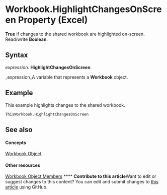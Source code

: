 
# Workbook.HighlightChangesOnScreen Property (Excel)

 **True** if changes to the shared workbook are highlighted on-screen. Read/write **Boolean**.


## Syntax

 _expression_. **HighlightChangesOnScreen**

 _expression_A variable that represents a  **Workbook** object.


## Example

This example highlights changes to the shared workbook.


```
ThisWorkbook.HighlightChangesOnScreen
```


## See also


#### Concepts


 [Workbook Object](8c00aa60-c974-eed3-0812-3c9625eb0d4c.md)
#### Other resources


 [Workbook Object Members](dce102a3-25de-3ff4-2ce5-bc56e08baca7.md)
****   **Contribute to this article**Want to edit or suggest changes to this content? You can edit and submit changes to  [this article](https://github.com/jhershey00/VBA_Excel_Test/OpenXMLCon/articles/146f9a16-d32b-cc8f-fece-03864f0e13a2.md) using GitHub.

